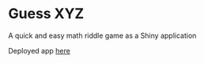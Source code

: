 # Guess XYZ
A quick and easy math riddle game as a Shiny application

Deployed app [here](https://chris-ve.shinyapps.io/guess-xyz/)
